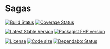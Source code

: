 Sagas
============

[![Build Status](https://travis-ci.com/Adgoal/Saga.svg?branch=master)](https://travis-ci.com/Adgoal/Saga)
[![Coverage Status](https://coveralls.io/repos/github/Adgoal/Saga/badge.svg?branch=master)](https://coveralls.io/github/Adgoal/Saga?branch=master)

[![Latest Stable Version](https://img.shields.io/packagist/v/adgoal-common/saga.svg)](https://packagist.org/packages/adgoal-common/saga) 
[![Packagist PHP version](https://img.shields.io/packagist/php-v/adgoal-common/saga.svg)](https://packagist.org/packages/adgoal-common/saga)



[![License](https://img.shields.io/github/license/Adgoal/Saga.svg)](https://github.com/Adgoal/Saga) 
[![Code size](https://img.shields.io/github/languages/code-size/Adgoal/Saga.svg)](https://github.com/Adgoal/Saga) 
[![Dependabot Status](https://api.dependabot.com/badges/status?host=github&repo=Adgoal/Saga)](https://dependabot.com)
